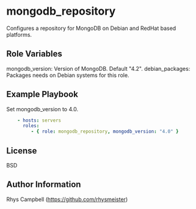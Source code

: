 mongodb_repository
==================

Configures a repository for MongoDB on Debian and RedHat based platforms.

Role Variables
--------------

mongodb_version: Version of MongoDB. Default "4.2".
debian_packages: Packages needs on Debian systems for this role.

Example Playbook
----------------

Set mongodb_version to 4.0.

```yaml
    - hosts: servers
      roles:
         - { role: mongodb_repository, mongodb_version: "4.0" }
```

License
-------

BSD

Author Information
------------------

Rhys Campbell (https://github.com/rhysmeister)
